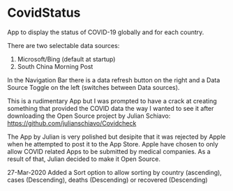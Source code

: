 # CovidStatus
 App to display the status of COVID-19 globally and for each country.
 
 There are two selectable data sources:
 1. Microsoft/Bing (default at startup)
 2. South China Morning Post 
 
 In the Navigation Bar there is a data refresh button on the right and a Data Source Toggle on the left (switches between Data sources).
 
 This is a rudimentary App but I was prompted to have a crack at creating something that provided the COVID data the 
 way I wanted to see it after downloading the Open Source project by Julian Schiavo:
 https://github.com/julianschiavo/Covidcheck
 
 The App by Julian is very polished but desipite that it was rejected by Apple when he attempted to post it to the App Store.
 Apple have chosen to only allow COVID related Apps to be submitted by medical companies.  As a result of that, Julian
 decided to make it Open Source.
 
 27-Mar-2020
 Added a Sort option to allow sorting by country (ascending), cases (Descending), deaths (Descending) or recovered (Descending)
